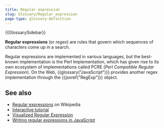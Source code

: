 ```yaml
---
title: Regular expression
slug: Glossary/Regular_expression
page-type: glossary-definition
---
```


{{GlossarySidebar}}

**Regular expressions** (or _regex_) are rules that govern which sequences of characters come up in a search.

Regular expressions are implemented in various languages, but the best-known implementation is the Perl Implementation, which has given rise to its own ecosystem of implementations called PCRE (_Perl Compatible Regular Expression_). On the Web, {{glossary("JavaScript")}} provides another regex implementation through the {{jsxref("RegExp")}} object.

## See also

- [Regular expressions](https://en.wikipedia.org/wiki/Regular_expressions) on Wikipedia
- [Interactive tutorial](https://regexone.com/)
- [Visualized Regular Expression](https://regexper.com/)
- [Writing regular expressions in JavaScript](/en-US/docs/Web/JavaScript/Guide/Regular_expressions)
